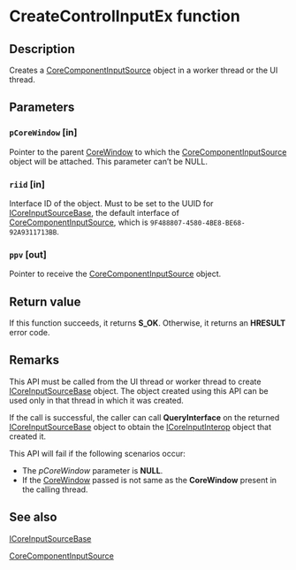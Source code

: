 # CreateControlInputEx function

## Description

Creates a [CoreComponentInputSource](https://learn.microsoft.com/uwp/api/windows.ui.core.corecomponentinputsource) object in a worker thread or the UI thread.

## Parameters

### `pCoreWindow` [in]

Pointer to the parent [CoreWindow](https://msdn.microsoft.com/60b1c8c6-c136-4c4c-8e46-69a792d58ed0) to which the [CoreComponentInputSource](https://learn.microsoft.com/uwp/api/windows.ui.core.corecomponentinputsource) object will be attached. This parameter can’t be NULL.

### `riid` [in]

Interface ID of the object. Must to be set to the UUID for [ICoreInputSourceBase](https://learn.microsoft.com/uwp/api/windows.ui.core.icoreinputsourcebase), the default interface of [CoreComponentInputSource](https://learn.microsoft.com/uwp/api/windows.ui.core.corecomponentinputsource), which is `9F488807-4580-4BE8-BE68-92A9311713BB`.

### `ppv` [out]

Pointer to receive the [CoreComponentInputSource](https://learn.microsoft.com/uwp/api/windows.ui.core.corecomponentinputsource) object.

## Return value

If this function succeeds, it returns **S_OK**. Otherwise, it returns an **HRESULT** error code.

## Remarks

This API must be called from the UI thread or worker thread to create [ICoreInputSourceBase](https://learn.microsoft.com/uwp/api/windows.ui.core.icoreinputsourcebase) object. The object created using this API can be used only in that thread in which it was created.

If the call is successful, the caller can call **QueryInterface** on the returned [ICoreInputSourceBase](https://learn.microsoft.com/uwp/api/windows.ui.core.icoreinputsourcebase) object to obtain the [ICoreInputInterop](https://learn.microsoft.com/windows/desktop/api/corewindow/nn-corewindow-icoreinputinterop) object that created it.

This API will fail if the following scenarios occur:

* The *pCoreWindow* parameter is **NULL**.
* If the [CoreWindow](https://msdn.microsoft.com/60b1c8c6-c136-4c4c-8e46-69a792d58ed0) passed is not same as the **CoreWindow** present in the calling thread.

## See also

[ICoreInputSourceBase](https://learn.microsoft.com/uwp/api/windows.ui.core.icoreinputsourcebase)

[CoreComponentInputSource](https://learn.microsoft.com/uwp/api/windows.ui.core.corecomponentinputsource)